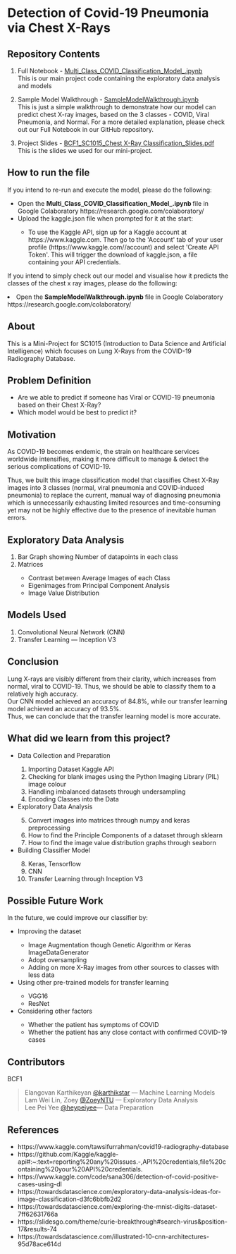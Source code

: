 # Detection of Covid-19 Pneumonia via Chest X-Rays

## Repository Contents
1. Full Notebook - [Multi_Class_COVID_Classification_Model_.ipynb](https://github.com/karthikstar/SC1015-Project/blob/main/Multi_Class_COVID_Classification_Model_.ipynb) <br>
  This is our main project code containing the exploratory data analysis and models

2. Sample Model Walkthrough - [SampleModelWalkthrough.ipynb](https://github.com/karthikstar/SC1015-Project/blob/main/SampleModelWalkthrough.ipynb)<br>
  This is just a simple walkthrough to demonstrate how our model can predict chest X-ray images, based on the 3 classes - COVID, Viral Pneumonia, and Normal. For a more detailed explanation, please check out our Full Notebook in our GitHub repository.

3. Project Slides - [BCF1_SC1015_Chest X-Ray Classification_Slides.pdf](https://github.com/karthikstar/SC1015-Project/blob/main/BCF1_SC1015_Chest%20X-Ray%20Classification_Slides.pdf) <br>
  This is the slides we used for our mini-project.

## How to run the file
If you intend to re-run and execute the model, please do the following:
<ul> 
  <li> Open the <b> Multi_Class_COVID_Classification_Model_.ipynb </b> file in Google Colaboratory https://research.google.com/colaboratory/ </li>
  <li> Upload the kaggle.json file when prompted for it at the start:  </li>
  <ul> 
    <li> To use the Kaggle API, sign up for a Kaggle account at https://www.kaggle.com. Then go to the 'Account' tab of your user profile (https://www.kaggle.com/<username>/account) and select 'Create API Token'. This will trigger the download of kaggle.json, a file containing your API credentials. </li>
  </ul>
</ul>

If you intend to simply check out our model and visualise how it predicts the classes of the chest x ray images, please do the following:
<li> Open the <b> SampleModelWalkthrough.ipynb </b> file in Google Colaboratory https://research.google.com/colaboratory/ </li>

## About
This is a Mini-Project for SC1015 (Introduction to Data Science and Artificial Intelligence) which focuses on Lung X-Rays from the COVID-19 Radiography Database.

## Problem Definition
<ul> 
  <li> Are we able to predict if someone has Viral or COVID-19 pneumonia based on their Chest X-Ray? </li>
  <li> Which model would be best to predict it? </li>
</ul>
 
## Motivation
As COVID-19 becomes endemic, the strain on healthcare services worldwide intensifies, making it more difficult to manage & detect the serious complications of COVID-19. <br>

Thus, we built this image classification model that classifies Chest X-Ray images into 3 classes (normal, viral pneumonia and COVID-induced pneumonia) to replace the current, manual way of diagnosing pneumonia which is unnecessarily exhausting limited resources and time-consuming yet may not be highly effective due to the presence of inevitable human errors.

## Exploratory Data Analysis
<ol> 
  <li> Bar Graph showing Number of datapoints in each class </li>
  <li> Matrices </li>
  <ul>
    <li> Contrast between Average Images of each Class </li>
    <li> Eigenimages from Principal Component Analysis </li>
    <li> Image Value Distribution </li>
  </ul>
</ol>

## Models Used
<ol> 
  <li> Convolutional Neural Network (CNN) </li>
  <li> Transfer Learning — Inception V3 </li>
</ol>

## Conclusion
Lung X-rays are visibly different from their clarity, which increases from normal, viral to COVID-19. Thus, we should be able to classify them to a relatively high accuracy. <br>
Our CNN model achieved an accuracy of 84.8%, while our transfer learning model achieved an accuracy of 93.5%. <br>
Thus, we can conclude that the transfer learning model is more accurate.

## What did we learn from this project?
<ul>
  <li> Data Collection and Preparation </li>
    <ol type = "1">
      <li> Importing Dataset Kaggle API </li>
      <li> Checking for blank images using the Python Imaging Library (PIL) image colour </li>
      <li> Handling imbalanced datasets through undersampling </li>
      <li> Encoding Classes into the Data </li>
    </ol>
  <li> Exploratory Data Analysis </li>
    <ol type = "1" , start = "5">
      <li> Convert images into matrices through numpy and keras preprocessing </li>
      <li> How to find the Principle Components of a dataset through sklearn </li>
      <li> How to find the image value distribution graphs through seaborn </li>
    </ol>
  <li> Building Classifier Model </li>
    <ol type = "1", start="8">
      <li> Keras, Tensorflow </li>
      <li> CNN </li>
      <li> Transfer Learning through Inception V3 </li>
    </ol>
</ul>

## Possible Future Work
In the future, we could improve our classifier by:
<ul>
  <li> Improving the dataset </li>
    <ul>
      <li> Image Augmentation though Genetic Algorithm or Keras ImageDataGenerator </li>
      <li> Adopt oversampling </li>
      <li> Adding on more X-Ray images from other sources to classes with less data </li>
    </ul>
  <li> Using other pre-trained models for transfer learning </li>
    <ul> 
      <li> VGG16 </li>
      <li> ResNet </li>
    </ul>
  <li> Considering other factors </li>
    <ul>
      <li> Whether the patient has symptoms of COVID </li>
      <li> Whether the patient has any close contact with confirmed COVID-19 cases </li>
    </ul>
</ul>
     
## Contributors
BCF1
> Elangovan Karthikeyan [@karthikstar](https://github.com/karthikstar) — Machine Learning Models <br>
> Lam Wei Lin, Zoey [@ZoeyNTU](https://github.com/ZoeyNTU) — Exploratory Data Analysis <br>
> Lee Pei Yee [@heypeiyee](https://github.com/heypeiyee)— Data Preparation

## References
<ul>
  <li> https://www.kaggle.com/tawsifurrahman/covid19-radiography-database </li>
  <li> https://github.com/Kaggle/kaggle-api#:~:text=reporting%20any%20issues.-,API%20credentials,file%20containing%20your%20API%20credentials. </li>
  <li> https://www.kaggle.com/code/sana306/detection-of-covid-positive-cases-using-dl </li>
  <li> https://towardsdatascience.com/exploratory-data-analysis-ideas-for-image-classification-d3fc6bbfb2d2 </li>
  <li> https://towardsdatascience.com/exploring-the-mnist-digits-dataset-7ff62631766a </li>
  <li> https://slidesgo.com/theme/curie-breakthrough#search-virus&position-17&results-74 </li>
  <li> https://towardsdatascience.com/illustrated-10-cnn-architectures-95d78ace614d </li>
</ul>
